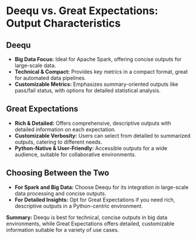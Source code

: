# Deequ vs. Great Expectations: Output Characteristics

## Deequ
- **Big Data Focus:** Ideal for Apache Spark, offering concise outputs for large-scale data.
- **Technical & Compact:** Provides key metrics in a compact format, great for automated data pipelines.
- **Customizable Metrics:** Emphasizes summary-oriented outputs like pass/fail status, with options for detailed statistical analysis.

## Great Expectations
- **Rich & Detailed:** Offers comprehensive, descriptive outputs with detailed information on each expectation.
- **Customizable Verbosity:** Users can select from detailed to summarized outputs, catering to different needs.
- **Python-Native & User-Friendly:** Accessible outputs for a wide audience, suitable for collaborative environments.

## Choosing Between the Two
- **For Spark and Big Data:** Choose Deequ for its integration in large-scale data processing and concise outputs.
- **For Detailed Insights:** Opt for Great Expectations if you need rich, descriptive outputs in a Python-centric environment.

**Summary:** Deequ is best for technical, concise outputs in big data environments, while Great Expectations offers detailed, customizable information suitable for a variety of use cases.
